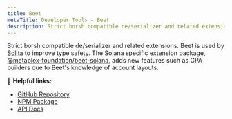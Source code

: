 ```yaml
---
title: Beet
metaTitle: Developer Tools - Beet
description: Strict borsh compatible de/serializer and related extensions
---
```


Strict borsh compatible de/serializer and related extensions. Beet is used by [Solita](../solita) to improve type
safety. The Solana specific extension
package, [@metaplex-foundation/beet-solana](https://www.npmjs.com/package/@metaplex-foundation/beet), adds new features
such as GPA builders due to Beet's knowledge of account layouts.

🔗 **Helpful links:**

- [GitHub Repository](https://github.com/metaplex-foundation/beet)
- [NPM Package](https://www.npmjs.com/package/@metaplex-foundation/beet-solana)
- [API Docs](https://metaplex-foundation.github.io/beet/docs/beet/)
